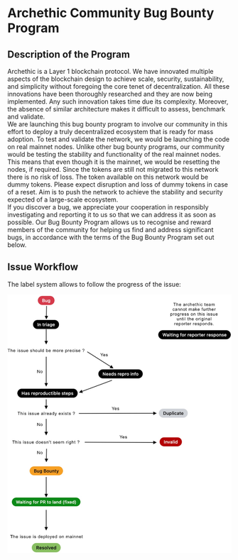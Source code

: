 # Archethic Community Bug Bounty Program

## Description of the Program

Archethic is a Layer 1 blockchain protocol. We have innovated multiple aspects of the blockchain design to achieve scale, security, sustainability, and simplicity without foregoing the core tenet of decentralization. All these innovations have been thoroughly researched and they are now being implemented. Any such innovation takes time due its complexity. Moreover, the absence of similar architecture makes it difficult to assess, benchmark and validate.</br>
We are launching this bug bounty program to involve our community in this effort to deploy a truly decentralized ecosystem that is ready for mass adoption. To test and validate the network, we would be launching the code on real mainnet nodes. Unlike other bug bounty programs, our community would be testing the stability and functionality of the real mainnet nodes. This means that even though it is the mainnet, we would be resetting the nodes, if required. Since the tokens are still not migrated to this network there is no risk of loss. The token available on this network would be dummy tokens. Please expect disruption and loss of dummy tokens in case of a reset. Aim is to push the network to achieve the stability and security expected of a large-scale ecosystem.</br>
If you discover a bug, we appreciate your cooperation in responsibly investigating and reporting it to us so that we can address it as soon as possible. Our Bug Bounty Program allows us to recognise and reward members of the community for helping us find and address significant bugs, in accordance with the terms of the Bug Bounty Program set out below.</br>

## Issue Workflow

The label system allows to follow the progress of the issue:

![Issue Workflow](assets/Bug_Bounty_WF_Bug.jpg?v=20220712)


